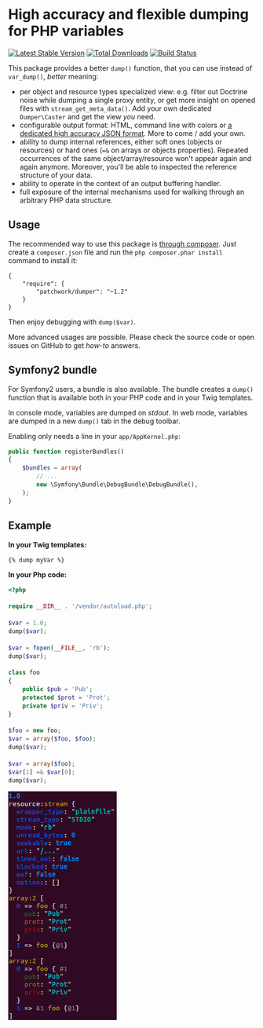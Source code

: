 High accuracy and flexible dumping for PHP variables
====================================================

[![Latest Stable Version](https://poser.pugx.org/patchwork/dumper/v/stable.png)](https://packagist.org/packages/patchwork/dumper)
[![Total Downloads](https://poser.pugx.org/patchwork/dumper/downloads.png)](https://packagist.org/packages/patchwork/dumper)
[![Build Status](https://secure.travis-ci.org/nicolas-grekas/Patchwork-Dumper.png?branch=master)](http://travis-ci.org/nicolas-grekas/Patchwork-Dumper)

This package provides a better `dump()` function, that you can use instead of
`var_dump()`, *better* meaning:

- per object and resource types specialized view: e.g. filter out Doctrine noise
  while dumping a single proxy entity, or get more insight on opened files with
  `stream_get_meta_data()`. Add your own dedicated `Dumper\Caster` and get the
  view *you* need.
- configurable output format: HTML, command line with colors or [a dedicated high
  accuracy JSON format](doc/json-spec-en.md).
  More to come / add your own.
- ability to dump internal references, either soft ones (objects or resources)
  or hard ones (`=&` on arrays or objects properties). Repeated occurrences of
  the same object/array/resource won't appear again and again anymore. Moreover,
  you'll be able to inspected the reference structure of your data.
- ability to operate in the context of an output buffering handler.
- full exposure of the internal mechanisms used for walking through an arbitrary
  PHP data structure.

Usage
-----

The recommended way to use this package is [through composer](http://getcomposer.org).
Just create a `composer.json` file and run the `php composer.phar install`
command to install it:

    {
        "require": {
            "patchwork/dumper": "~1.2"
        }
    }

Then enjoy debugging with `dump($var)`.

More advanced usages are possible. Please check the source code or open issues on
GitHub to get *how-to* answers.

Symfony2 bundle
---------------

For Symfony2 users, a bundle is also available. The bundle creates a `dump()`
function that is available both in your PHP code and in your Twig templates.

In console mode, variables are dumped on *stdout*. In web mode, variables are
dumped in a new `dump()` tab in the debug toolbar.

Enabling only needs a line in your `app/AppKernel.php`:

```php
public function registerBundles()
{
    $bundles = array(
        // ...
        new \Symfony\Bundle\DebugBundle\DebugBundle(),
    );
}
```

Example
-------

**In your Twig templates:**

```twig
{% dump myVar %}
```

**In your Php code:**

```php
<?php

require __DIR__ . '/vendor/autoload.php';

$var = 1.0;
dump($var);

$var = fopen(__FILE__, 'rb');
dump($var);

class foo
{
    public $pub = 'Pub';
    protected $prot = 'Prot';
    private $priv = 'Priv';
}

$foo = new foo;
$var = array($foo, $foo);
dump($var);

$var = array($foo);
$var[1] =& $var[0];
dump($var);
```

![Example output](doc/cli-example.png)

